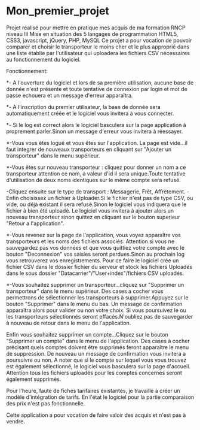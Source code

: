 ﻿# Mon_premier_projet
Projet réalisé pour mettre en pratique mes acquis de ma formation RNCP niveau III
Mise en situation des 5 langages de programmation HTML5, CSS3, javascript, jQuery, PHP, MySQL
Ce projet a pour vocation de pouvoir comparer et choisir le transporteur le moins cher et le plus approprié dans une liste établie par l'utilisateur qui uploadera les fichiers CSV nécessaires au fonctionnement du logiciel.

Fonctionnement: 

*- A l'ouverture du logiciel et lors de sa première utilisation, aucune base de donnée n'est présente et toute tentative de connexion par login et mot de passe echouera et un message d'erreur apparaîtra.

*- A l'inscription du premier utilisateur, la base de donnée sera automatiquement créée et le logiciel vous invitera à vous connecter.

*- Si le log est correct alors le logiciel basculera sur la page application à proprement parler.Sinon un message d'erreur vous invitera à réessayer.

*-Vous vous êtes logué et vous êtes sur l'application. La page est vide...il faut integrer de nouveaux transporteurs en cliquant sur "Ajouter un transporteur" dans le menu supérieur.

*-Vous êtes sur nouveau transporteur : cliquez pour donner un nom a ce transporteur attention ce nom, a valeur d'id il sera unique.Toute tentative d'utilisation de deux noms identiques sur le même compte sera refusé.

-Cliquez ensuite sur le type de transport : Messagerie, Frêt, Affrètement.
-Enfin choisissez un fichier à Uploader.Si le fichier n'est pas de type CSV, ou vide, ou déjà existant il sera refusé.Sinon le logiciel vous indiquera que le fichier à bien été uploadé. Le logiciel vous invitera à ajouter alors un nouveau transporteur sinon quittez en cliquant sur le bouton superieur "Retour a l'application".

*-Vous revenez sur la page de l'application, vous voyez apparaître vos transporteurs et les noms des fichiers associés. Attention si vous ne sauvegardez pas vos données et que vous quittiez votre compte avec le bouton "Deconnexion" vos saisies seront perdues.Sinon au prochain log vous retrouverez vos enregistrements.
Pour ce faire le logiciel crée un fichier CSV dans le dossier fichier du serveur et stock les fichiers Uploadés dans le sous dossier "Datacarrier"/"User+index"/fichiers CSV uploadés.

*-Vous souhaitez supprimer un transporteur...cliquez sur "Supprimer un transporteur" dans le menu supérieur.
Des cases a cocher vous permettrons de sélectionner les transporteurs à supprimer.Appuyez sur le bouton "Supprimer" dans le menu du bas.
Un message de confirmation apparaîtra alors pour valider ou non votre choix.
Si vous poursuivez le ou les transporteurs sélectionnés seront effacés.N'oubliez pas de sauvegarder à nouveau de retour dans le menu de l'application.

Enfin vous souhaitez supprimer un compte...Cliquez sur le bouton "Supprimer un compte" dans le menu de l'application.
Des cases à cocher précisant quels comptes doivent être supprimés feront apparaître le menu de suppression.
De nouveau un message de confirmation vous invitera a poursuivre ou non.
A noter que si le compte sur lequel vous vous trouvez est également sélectionné, le logiciel vous basculera sur la page d'accueil.
Attention tous les fichiers uploadés pour les comptes concernés seront également supprimés.

Pour l'heure, faute de fiches tarifaires éxistantes, je travaille à créer un modèle d'intégration de tarifs. En l'état le logiciel pour la partie comparaison des prix n'est pas fonctionnelle.

Cette application a pour vocation de faire valoir des acquis et n'est pas à vendre.

